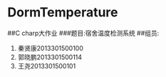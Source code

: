 # DormTemperature
##C charp大作业
###题目:宿舍温度检测系统
##组员:
1. 秦贤康2013301500100
2. 郭晓鹏2013301500114
3. 王尧2013301500101
